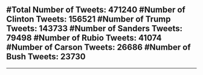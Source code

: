 #Total Number of Tweets: 471240 
#Number of Clinton Tweets: 156521
#Number of Trump Tweets: 143733
#Number of Sanders Tweets: 79498
#Number of Rubio Tweets: 41074
#Number of Carson Tweets: 26686
#Number of Bush Tweets: 23730
---
---
